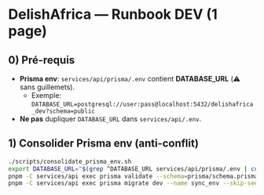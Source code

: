 # DelishAfrica — Runbook DEV (1 page)

## 0) Pré-requis
- **Prisma env**: `services/api/prisma/.env` contient **DATABASE_URL** (⚠️ sans guillemets).
  - Exemple: `DATABASE_URL=postgresql://user:pass@localhost:5432/delishafrica_dev?schema=public`
- **Ne pas** dupliquer `DATABASE_URL` dans `services/api/.env`.

## 1) Consolider Prisma env (anti-conflit)
```bash
./scripts/consolidate_prisma_env.sh
export DATABASE_URL="$(grep ^DATABASE_URL services/api/prisma/.env | cut -d= -f2-)"
pnpm -C services/api exec prisma validate --schema=prisma/schema.prisma
pnpm -C services/api exec prisma migrate dev --name sync_env --skip-seed

